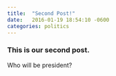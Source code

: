 ```yaml
---
title:  "Second Post!"
date:   2016-01-19 18:54:10 -0600
categories: politics
---
```


### This is our second post.

Who will be president?